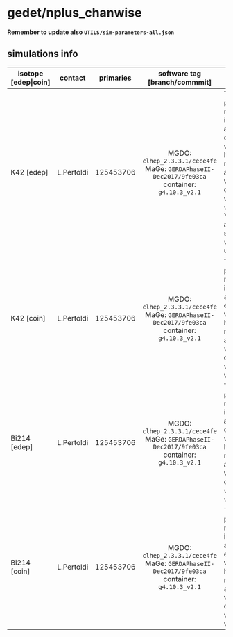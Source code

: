 # gedet/nplus_chanwise
**Remember to update also `UTILS/sim-parameters-all.json`**

## simulations info

| isotope \[edep\|coin\] | contact    | primaries | software tag \[branch/commmit\]  | notes            |
| ---------------------- | ---------- | --------- | :------------------------------: | ---------------- |
|  K42 \[edep\]          | L.Pertoldi | 125453706 | MGDO: `clhep_2.3.3.1/cece4fe` MaGe: `GERDAPhaseII-Dec2017/9fe03ca` container: `g4.10.3_v2.1` | The number of primaries reported here is the **total** for all channels, each channel-wise simulation has the max number of available vertices in the corresponding `ver-` file (see `ver/README.md`). You can find also simulations with Decay0 under `dk0/` |
|  K42 \[coin\]          | L.Pertoldi | 125453706 | MGDO: `clhep_2.3.3.1/cece4fe` MaGe: `GERDAPhaseII-Dec2017/9fe03ca` container: `g4.10.3_v2.1` | The number of primaries reported here is the **total** for all channels, each channel-wise simulation has the max number of available vertices in the corresponding `ver-` file (see `ver/README.md`) |
|  Bi214 \[edep\]        | L.Pertoldi | 125453706 | MGDO: `clhep_2.3.3.1/cece4fe` MaGe: `GERDAPhaseII-Dec2017/9fe03ca` container: `g4.10.3_v2.1` | The number of primaries reported here is the **total** for all channels, each channel-wise simulation has the max number of available vertices in the corresponding `ver-` file (see `ver/README.md`) |
|  Bi214 \[coin\]        | L.Pertoldi | 125453706 | MGDO: `clhep_2.3.3.1/cece4fe` MaGe: `GERDAPhaseII-Dec2017/9fe03ca` container: `g4.10.3_v2.1` | The number of primaries reported here is the **total** for all channels, each channel-wise simulation has the max number of available vertices in the corresponding `ver-` file (see `ver/README.md`) |
